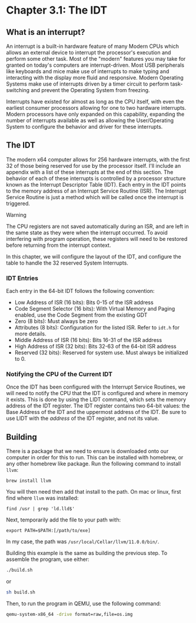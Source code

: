 # Chapter 3.1: The IDT

## What is an interrupt?

An interrupt is a built-in hardware feature of many Modern CPUs which allows an external device to interrupt the
processor's execution and perform some other task.
Most of the "modern" features you may take for granted on today's computers are interrupt-driven.
Most USB peripherals like keyboards and mice make use of interrupts to make typing and interacting with the display
more fluid and responsive.
Modern Operating Systems make use of interrupts driven by a timer circuit to perform task-switching and prevent the
Operating System from freezing.

Interrupts have existed for almost as long as the CPU itself, with even the earliest consumer processors allowing for
one to two hardware interrupts.
Modern processors have only expanded on this capability, expanding the number of interrupts available as well as
allowing the User/Operating System to configure the behavior and driver for these interrupts.

## The IDT

The modern x64 computer allows for 256 hardware interrupts, with the first 32 of those being reserved for use by the
processor itself.
I'll include an appendix with a list of these interrupts at the end of this section.
The behavior of each of these interrupts is controlled by a processor structure known as the Interrupt Descriptor
Table (IDT).
Each entry in the IDT points to the memory address of an Interrupt Service Routine (ISR).
The Interrupt Service Routine is just a method which will be called once the interrupt is triggered.

> [!WARNING]
> The CPU registers are not saved automatically during an ISR, and are left in the same state as they were when the
> interrupt occurred. To avoid interfering with program operation, these registers will need to be restored before
> returning from the interrupt context.

In this chapter, we will configure the layout of the IDT, and configure the table to handle the 32 reserved System
Interrupts.

### IDT Entries

Each entry in the 64-bit IDT follows the following convention:

* Low Address of ISR (16 bits): Bits 0-15 of the ISR address
* Code Segment Selector (16 bits): With Virtual Memory and Paging enabled, use the Code Segment from the existing GDT
* Zero (8 bits): Must always be zero
* Attributes (8 bits): Configuration for the listed ISR. Refer to `idt.h` for more details.
* Middle Address of ISR (16 bits): Bits 16-31 of the ISR address
* High Address of ISR (32 bits): Bits 32-63 of the 64-bit ISR address
* Reserved (32 bits): Reserved for system use. Must always be initialized to 0.

### Notifying the CPU of the Current IDT

Once the IDT has been configured with the Interrupt Service Routines, we will need to notify the CPU that the IDT is
configured and where in memory it exists.
This is done by using the LIDT command, which sets the memory address of the IDT register.
The IDT register contains two 64-bit values: the Base Address of the IDT and the uppermost address of the IDT.
Be sure to use LIDT with the *address* of the IDT register, and not its value.

## Building

There is a package that we need to ensure is downloaded onto our computer in order for this to run.
This can be installed with homebrew, or any other homebrew like package. Run the following command to install `llvm`:

```
brew install llvm
```

You will then need then add that install to the path. On mac or linux, first find where `llvm` was installed:

```
find /usr | grep 'ld.lld$'
```

Next, temporarily add the file to your path with:

```
export PATH=$PATH:[/path/to/exe]
```

In my case, the path was `/usr/local/Cellar/llvm/11.0.0/bin/`.

Building this example is the same as building the previous step. To
assemble the program, use either:

```sh
./build.sh
```

or

```sh
sh build.sh
```

Then, to run the program in QEMU, use the following command:

```sh
qemu-system-x86_64 -drive format=raw,file=os.img
```
